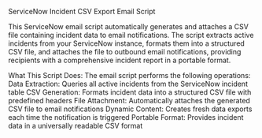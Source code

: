 ServiceNow Incident CSV Export Email Script

This ServiceNow email script automatically generates and attaches a CSV file containing incident data to email notifications. The script extracts active incidents from your ServiceNow instance, formats them into a structured CSV file, and attaches the file to outbound email notifications, providing recipients with a comprehensive incident report in a portable format.

What This Script Does:
The email script performs the following operations:
Data Extraction: Queries all active incidents from the ServiceNow incident table
CSV Generation: Formats incident data into a structured CSV file with predefined headers
File Attachment: Automatically attaches the generated CSV file to email notifications
Dynamic Content: Creates fresh data exports each time the notification is triggered
Portable Format: Provides incident data in a universally readable CSV format
